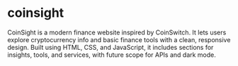 # coinsight
CoinSight is a modern finance website inspired by CoinSwitch. It lets users explore cryptocurrency info and basic finance tools with a clean, responsive design. Built using HTML, CSS, and JavaScript, it includes sections for insights, tools, and services, with future scope for APIs and dark mode.
